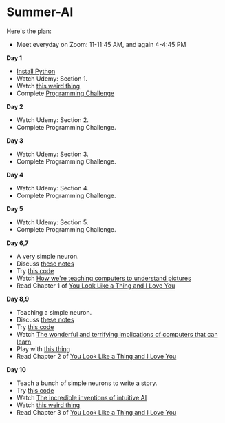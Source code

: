 # Summer-AI

Here's the plan:

- Meet everyday on Zoom: 11-11:45 AM, and again 4-4:45 PM

**Day 1**
- [Install Python](https://www.python.org/downloads/)
- Watch Udemy: Section 1.
- Watch [this weird thing](https://vimeo.com/132700334)
- Complete [Programming Challenge](/code/Part-1/)

**Day 2**
- Watch Udemy: Section 2.
- Complete Programming Challenge.

**Day 3**
- Watch Udemy: Section 3.
- Complete Programming Challenge.

**Day 4**
- Watch Udemy: Section 4.
- Complete Programming Challenge.

**Day 5**
- Watch Udemy: Section 5.
- Complete Programming Challenge.

**Day 6,7**
- A very simple neuron.
- Discuss [these notes](notes/simple_neuron.pdf)
- Try [this code](code/simply_neuron.ipynb)
- Watch [How we're teaching computers to understand pictures](https://www.ted.com/talks/fei_fei_li_how_we_re_teaching_computers_to_understand_pictures?utm_campaign=tedspread&utm_medium=referral&utm_source=tedcomshare)
- Read Chapter 1 of [You Look Like a Thing and I Love You](https://www.amazon.com/You-Look-Like-Thing-Love/dp/0316525243)

**Day 8,9**
- Teaching a simple neuron.
- Discuss [these notes](notes/teach_simple_neuron.pdf)
- Try [this code](code/teach_simple_neuron.ipynb)
- Watch [The wonderful and terrifying implications of computers that can learn](https://www.ted.com/talks/jeremy_howard_the_wonderful_and_terrifying_implications_of_computers_that_can_learn?utm_campaign=tedspread&utm_medium=referral&utm_source=tedcomshare)
- Play with [this thing](http://playground.tensorflow.org/#activation=tanh&batchSize=10&dataset=gauss&regDataset=reg-plane&learningRate=0.03&regularizationRate=0&noise=0&networkShape=&seed=0.05914&showTestData=false&discretize=false&percTrainData=50&x=true&y=true&xTimesY=false&xSquared=false&ySquared=false&cosX=false&sinX=false&cosY=false&sinY=false&collectStats=false&problem=classification&initZero=false&hideText=false)
- Read Chapter 2 of [You Look Like a Thing and I Love You](https://www.amazon.com/You-Look-Like-Thing-Love/dp/0316525243)

**Day 10**
- Teach a bunch of simple neurons to write a story.
- Try [this code](code/write_a_story.ipynb)
- Watch [The incredible inventions of intuitive AI](https://www.ted.com/talks/maurice_conti_the_incredible_inventions_of_intuitive_ai/up-next?referrer=playlist-talks_on_artificial_intelligen)
- Watch [this weird thing](https://vimeo.com/132700334)
- Read Chapter 3 of [You Look Like a Thing and I Love You](https://www.amazon.com/You-Look-Like-Thing-Love/dp/0316525243)
